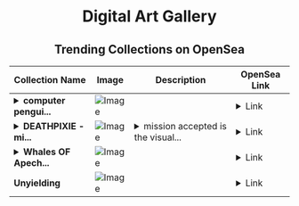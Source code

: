<div align="center">

# Digital Art Gallery

## Trending Collections on OpenSea

| Collection Name                       | Image                                                                                     | Description                       | OpenSea Link                                                                                          |
|---------------------------------------|-------------------------------------------------------------------------------------------|-----------------------------------|--------------------------------------------------------------------------------------------------------|
| **<details><summary>computer pengui...</summary>computer penguin</details>** | ![Image](https://i.seadn.io/s/raw/files/ffd980edf211a65790b3f4de5f48f68f.png?w=500&auto=format?w=200&auto=format) |  | <details><summary>Link</summary>[computer penguin](https://opensea.io/collection/computer-penguin)</details> |
| **<details><summary>DEATHPIXIE - mi...</summary>DEATHPIXIE - mission accepted</details>** | ![Image](https://i.seadn.io/s/raw/files/0a9a47bd76d1acbba8b6cea34fac6eef.jpg?w=500&auto=format?w=200&auto=format) | <details><summary>mission accepted is the visual...</summary>mission accepted is the visualizer for 'MATAR #9 KTB' by DEATHPIXIE, a virtual artist from the Hume Collective.</details> | <details><summary>Link</summary>[DEATHPIXIE - mission accepted](https://opensea.io/collection/deathpixie-mission-accepted)</details> |
| **<details><summary>Whales OF Apech...</summary>Whales OF Apechain</details>** | ![Image](https://i.seadn.io/s/raw/files/8d6416995eee5a24a72125c23186122c.png?w=500&auto=format?w=200&auto=format) |  | <details><summary>Link</summary>[Whales OF Apechain](https://opensea.io/collection/whales-of-apechain)</details> |
| **Unyielding** | ![Image](https://i.seadn.io/s/raw/files/efa763b4049989f398bc026b891d3a3c.jpg?w=500&auto=format?w=200&auto=format) |  | <details><summary>Link</summary>[Unyielding](https://opensea.io/collection/unyielding-4)</details> |

</div>